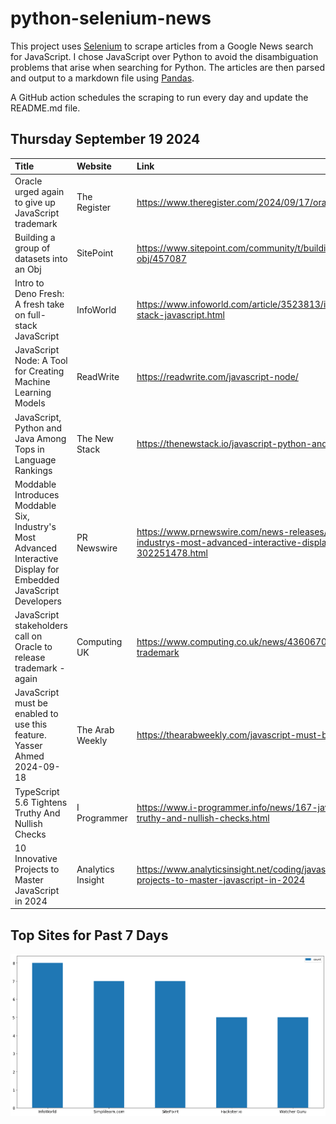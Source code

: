 # python-selenium-news

This project uses [Selenium](https://www.seleniumhq.org/) to scrape articles from a Google News search for JavaScript.
I chose JavaScript over Python to avoid the disambiguation problems that arise when searching for Python.
The articles are then parsed and output to a markdown file using [Pandas](https://pandas.pydata.org/).

A GitHub action schedules the scraping to run every day and update the README.md file.

## Thursday September 19 2024


| Title                                                                                                             | Website           | Link                                                                                                                                                                    |
|:------------------------------------------------------------------------------------------------------------------|:------------------|:------------------------------------------------------------------------------------------------------------------------------------------------------------------------|
| Oracle urged again to give up JavaScript trademark                                                                | The Register      | https://www.theregister.com/2024/09/17/oracle_urged_to_surrender_javascript_trademark/                                                                                  |
| Building a group of datasets into an Obj                                                                          | SitePoint         | https://www.sitepoint.com/community/t/building-a-group-of-datasets-into-an-obj/457087                                                                                   |
| Intro to Deno Fresh: A fresh take on full-stack JavaScript                                                        | InfoWorld         | https://www.infoworld.com/article/3523813/intro-to-deno-fresh-a-fresh-take-on-full-stack-javascript.html                                                                |
| JavaScript Node: A Tool for Creating Machine Learning Models                                                      | ReadWrite         | https://readwrite.com/javascript-node/                                                                                                                                  |
| JavaScript, Python and Java Among Tops in Language Rankings                                                       | The New Stack     | https://thenewstack.io/javascript-python-and-java-among-tops-in-language-rankings/                                                                                      |
| Moddable Introduces Moddable Six, Industry's Most Advanced Interactive Display for Embedded JavaScript Developers | PR Newswire       | https://www.prnewswire.com/news-releases/moddable-introduces-moddable-six-industrys-most-advanced-interactive-display-for-embedded-javascript-developers-302251478.html |
| JavaScript stakeholders call on Oracle to release trademark - again                                               | Computing UK      | https://www.computing.co.uk/news/4360670/javascript-stakeholders-oracle-release-trademark                                                                               |
| JavaScript must be enabled to use this feature.  Yasser Ahmed  2024-09-18                                         | The Arab Weekly   | https://thearabweekly.com/javascript-must-be-enabled-use-feature                                                                                                        |
| TypeScript 5.6 Tightens Truthy And Nullish Checks                                                                 | I Programmer      | https://www.i-programmer.info/news/167-javascript/17478-typescript-56-tightens-truthy-and-nullish-checks.html                                                           |
| 10 Innovative Projects to Master JavaScript in 2024                                                               | Analytics Insight | https://www.analyticsinsight.net/coding/javascript-analytics-insight/10-innovative-projects-to-master-javascript-in-2024                                                |
## Top Sites for Past 7 Days

![Graph of Top Sites](https://raw.githubusercontent.com/dan-mba/python-selenium-news/main/last-week.png)
